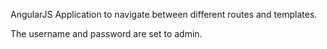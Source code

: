 AngularJS Application to navigate between different routes and templates.

The username and password are set to admin.
